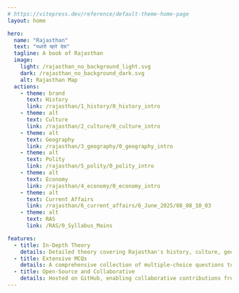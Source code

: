```yaml
---
# https://vitepress.dev/reference/default-theme-home-page
layout: home

hero:
  name: "Rajasthan"
  text: "पधारो म्हारे देस"
  tagline: A book of Rajasthan
  image:
    light: /rajasthan_no_background_light.svg
    dark: /rajasthan_no_background_dark.svg
    alt: Rajasthan Map
  actions:
    - theme: brand
      text: History
      link: /rajasthan/1_history/0_history_intro
    - theme: alt
      text: Culture
      link: /rajasthan/2_culture/0_culture_intro
    - theme: alt
      text: Geography
      link: /rajasthan/3_geography/0_geography_intro
    - theme: alt
      text: Polity
      link: /rajasthan/5_polity/0_polity_intro
    - theme: alt
      text: Economy
      link: /rajasthan/4_economy/0_economy_intro
    - theme: alt
      text: Current Affairs
      link: /rajasthan/6_current_affairs/6_June_2025/08_08_10_03
    - theme: alt
      text: RAS
      link: /RAS/0_Syllabus_Mains

features:
  - title: In-Depth Theory
    details: Detailed theory covering Rajasthan's history, culture, geography, polity, economy, and current affairs, designed for competitive exams.
  - title: Extensive MCQs
    details: A comprehensive collection of multiple-choice questions to practice and master Rajasthan's key topics for exams.
  - title: Open-Source and Collaborative
    details: Hosted on GitHub, enabling collaborative contributions from aspirants and educators to enrich the content.
---
```


<style>
:root {
  --vp-home-hero-name-color: transparent;
  --vp-home-hero-name-background: -webkit-linear-gradient(120deg, #4565d8 40%, #41d1ff);
}

@media (min-width: 640px) {
  :root {
    --vp-home-hero-image-filter: blur(56px);
  }
}

@media (min-width: 960px) {
  :root {
    --vp-home-hero-image-filter: blur(72px);
  }
}
</style>
